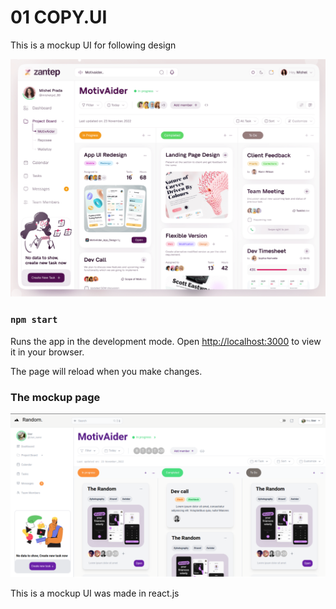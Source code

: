 # 01 COPY.UI

This is a mockup UI for following design 

 ![Copyui](./COPYUI.png)

### `npm start`

Runs the app in the development mode.
Open [http://localhost:3000](http://localhost:3000) to view it in your browser.

The page will reload when you make changes.

### The mockup page 

 ![Copyui](./CopyUI.png)
 
This is a mockup UI was made in react.js
